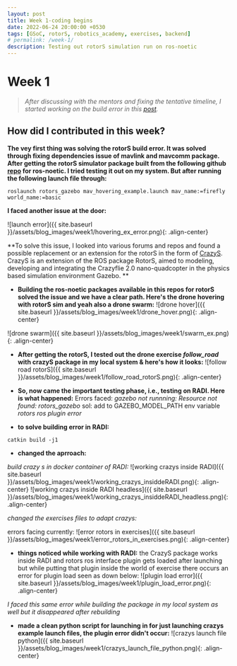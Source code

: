 ```yaml
---
layout: post
title: Week 1-coding begins
date: 2022-06-24 20:00:00 +0530
tags: [GSoC, rotorS, robotics_academy, exercises, backend]
# permalink: /week-1/
description: Testing out rotorS simulation run on ros-noetic
---
```


# **Week 1**

> *After discussing with the mentors and fixing the tentative timeline, I started working on the build error in this [post](https://theroboticsclub.github.io/gsoc2022-Prakarsh_Kaushik/2022/06/10/community-bonding.html).* 

## **How did I contributed in this week?**

**The vey first thing was solving the rotorS build error. It was solved through fixing dependencies issue of mavlink and mavcomm package. After getting the rotorS simulator package built from the following github [repo](https://github.com/ntnu-arl/rotors_simulator/tree/dev/arl_planners_gazebo9) for ros-noetic. I tried testing it out on my system. But after running the following launch file through:**
```
roslaunch rotors_gazebo mav_hovering_example.launch mav_name:=firefly world_name:=basic
```
**I faced another issue at the door:**

![launch error]({{ site.baseurl }}/assets/blog_images/week1/hovering_ex_error.png){: .align-center}

**To solve this issue, I looked into various forums and repos and found a possible replacement or an extension for the rotorS in the form of [CrazyS](https://github.com/gsilano/CrazyS).
CrazyS is an extension of the ROS package RotorS, aimed to modeling, developing and integrating the Crazyflie 2.0 nano-quadcopter in the physics based simulation environment Gazebo. **

- **Building the ros-noetic packages available in this repos for rotorS solved the issue and we have a clear path. Here's the drone hovering with rotorS sim and yeah also a drone swarm:**
![drone hover]({{ site.baseurl }}/assets/blog_images/week1/drone_hover.png){: .align-center}

![drone swarm]({{ site.baseurl }}/assets/blog_images/week1/swarm_ex.png){: .align-center}

- **After getting the rotorS, I tested out the drone exercise *follow_road* with crazyS package in my local system & here's how it looks:**
![follow road rotorS]({{ site.baseurl }}/assets/blog_images/week1/follow_road_rotorS.png){: .align-center}

- **So, now came the important testing phase, i.e., testing on RADI. Here is what happened:**
Errors faced:
*gazebo not runnning: Resource not found: rotors_gazebo*
sol: add to GAZEBO_MODEL_PATH env variable
*rotors ros plugin error*


- **to solve building error in RADI:**
```
catkin build -j1
```
- **changed the aprroach:**

*build crazy s in docker container of RADI:*
![working crazys inside RADI]({{ site.baseurl }}/assets/blog_images/week1/working_crazys_insiddeRADI.png){: .align-center}
![working crazys inside RADI headless]({{ site.baseurl }}/assets/blog_images/week1/working_crazys_insiddeRADI_headless.png){: .align-center}

*changed the exercises files to adapt crazys:*

errors facing currently:
![error rotors in exercises]({{ site.baseurl }}/assets/blog_images/week1/error_rotors_in_exercises.png){: .align-center}


- **things noticed while working with RADI:**
the CrazyS package works inside RADI and rotors ros interface plugin gets loaded after launching but while putting that plugin inside the world of exercise there occurs an error for plugin load seen as down below:
![plugin load error]({{ site.baseurl }}/assets/blog_images/week1/plugin_load_error.png){: .align-center}

*I faced this same error while building the package in my local system as well but it disappeared after rebuilding*

- **made a clean python script for launching in  for just launching crazys example launch files, the plugin error didn't occur:**
![crazys launch file python]({{ site.baseurl }}/assets/blog_images/week1/crazys_launch_file_python.png){: .align-center}
